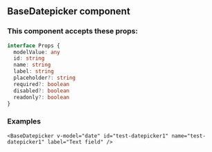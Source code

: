 ## BaseDatepicker component

### This component accepts these props:

```ts
interface Props {
  modelValue: any
  id: string
  name: string
  label: string
  placeholder?: string
  required?: boolean
  disabled?: boolean
  readonly?: boolean
}
```

### Examples

```vue
<BaseDatepicker v-model="date" id="test-datepicker1" name="test-datepicker1" label="Text field" />
```
